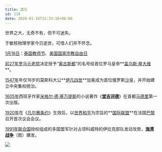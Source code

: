 ```yaml
---
title: 遗忘
id: 118
date: 2020-01-16T22:33:10+08:00
---
```



世界之大，无奇不有，但不可迷失。

于敏核物理学家今日逝世，可惜人们并不怀念。

[1月16日](https://zh.wikipedia.org/wiki/1%E6%9C%8816%E6%97%A5)：[泰国](https://zh.wikipedia.org/wiki/%E6%B3%B0%E5%9C%8B)[教师节](https://zh.wikipedia.org/wiki/%E6%95%99%E5%B8%AB%E7%AF%80)、[美国](https://zh.wikipedia.org/wiki/%E7%BE%8E%E5%9C%8B)[国家宗教自由日](https://zh.wikipedia.org/wiki/%E5%9B%BD%E5%AE%B6%E5%AE%97%E6%95%99%E8%87%AA%E7%94%B1%E6%97%A5)

[前27年](https://zh.wikipedia.org/wiki/%E5%89%8D27%E5%B9%B4)[罗马元老院](https://zh.wikipedia.org/wiki/%E7%BE%85%E9%A6%AC%E5%85%83%E8%80%81%E9%99%A2)决定授予“[奥古斯都](https://zh.wikipedia.org/wiki/%E5%A5%A7%E5%8F%A4%E6%96%AF%E9%83%BD_(%E7%A8%B1%E8%99%9F))”的名号给首位罗马皇帝**[盖乌斯·屋大维](https://zh.wikipedia.org/wiki/%E5%A5%A7%E5%8F%A4%E6%96%AF%E9%83%BD)**。

[1547年](https://zh.wikipedia.org/wiki/1547%E5%B9%B4)年仅16岁的莫斯科大公**[伊凡四世](https://zh.wikipedia.org/wiki/%E4%BC%8A%E5%87%A1%E5%9B%9B%E4%B8%96)**加冕成为首位俄罗斯[沙皇](https://zh.wikipedia.org/wiki/%E6%B2%99%E7%9A%87)，并开始建立中央集权统治。

[1605年](https://zh.wikipedia.org/wiki/1605%E5%B9%B4)西班牙作家[米格尔·德·塞万提斯](https://zh.wikipedia.org/wiki/%E7%B1%B3%E6%A0%BC%E7%88%BE%C2%B7%E5%BE%B7%C2%B7%E5%A1%9E%E8%90%AC%E6%8F%90%E6%96%AF)的小说著作《**[堂吉诃德](https://zh.wikipedia.org/wiki/%E5%94%90%E5%90%89%E8%A8%B6%E5%BE%B7)**》在首都[马德里](https://zh.wikipedia.org/wiki/%E9%A6%AC%E5%BE%B7%E9%87%8C)第一次出版。

[1920年](https://zh.wikipedia.org/wiki/1920%E5%B9%B4)在《[凡尔赛条约](https://zh.wikipedia.org/wiki/%E5%87%A1%E7%88%BE%E8%B3%BD%E6%A2%9D%E7%B4%84)》生效后，以[世界和平](https://zh.wikipedia.org/wiki/%E4%B8%96%E7%95%8C%E5%92%8C%E5%B9%B3)为宗旨的**[国际联盟](https://zh.wikipedia.org/wiki/%E5%9C%8B%E9%9A%9B%E8%81%AF%E7%9B%9F)**在法国[巴黎](https://zh.wikipedia.org/wiki/%E5%B7%B4%E9%BB%8E)召开首次议会会议。

[1991年](https://zh.wikipedia.org/wiki/1991%E5%B9%B4)[联合国](https://zh.wikipedia.org/wiki/%E8%81%AF%E5%90%88%E5%9C%8B)授权组成的多国盟军针对占领科威特的伊拉克部队发动攻势，**[海湾战争](https://zh.wikipedia.org/wiki/%E6%B3%A2%E6%96%AF%E7%81%A3%E6%88%B0%E7%88%AD)**（图）爆发。  

![](https://upload.wikimedia.org/wikipedia/commons/thumb/0/04/USAF_F-16A_F-15C_F-15E_Desert_Storm_edit2.jpg/120px-USAF_F-16A_F-15C_F-15E_Desert_Storm_edit2.jpg)